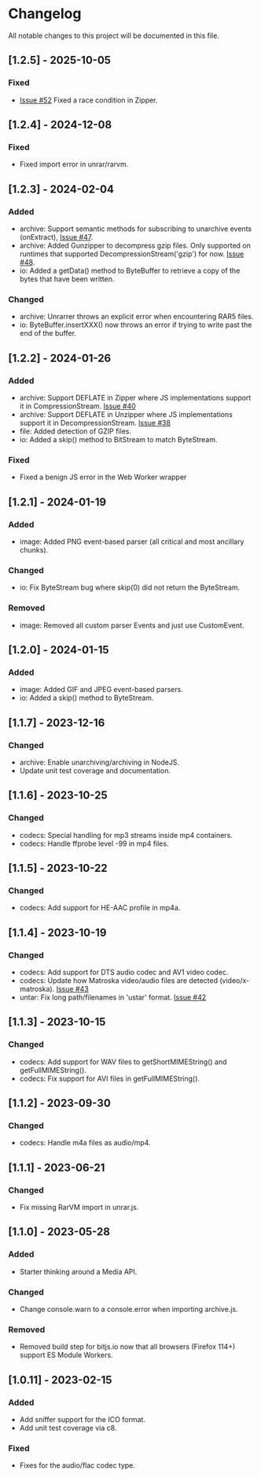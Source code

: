 # Changelog

All notable changes to this project will be documented in this file.

## [1.2.5] - 2025-10-05

### Fixed

- [Issue #52](https://github.com/codedread/bitjs/issues/47) Fixed a race condition in Zipper.

## [1.2.4] - 2024-12-08

### Fixed

- Fixed import error in unrar/rarvm.

## [1.2.3] - 2024-02-04

### Added

- archive: Support semantic methods for subscribing to unarchive events (onExtract),
 [Issue #47](https://github.com/codedread/bitjs/issues/47).
- archive: Added Gunzipper to decompress gzip files. Only supported on runtimes that supported
  DecompressionStream('gzip') for now. [Issue #48](https://github.com/codedread/bitjs/issues/48).
- io: Added a getData() method to ByteBuffer to retrieve a copy of the bytes that have been written.

### Changed

- archive: Unrarrer throws an explicit error when encountering RAR5 files.
- io: ByteBuffer.insertXXX() now throws an error if trying to write past the end of the buffer.

## [1.2.2] - 2024-01-26

### Added

- archive: Support DEFLATE in Zipper where JS implementations support it in CompressionStream.
  [Issue #40](https://github.com/codedread/bitjs/issues/40)
- archive: Support DEFLATE in Unzipper where JS implementations support it in DecompressionStream.
  [Issue #38](https://github.com/codedread/bitjs/issues/38)
- file: Added detection of GZIP files.
- io: Added a skip() method to BitStream to match ByteStream.

### Fixed

- Fixed a benign JS error in the Web Worker wrapper

## [1.2.1] - 2024-01-19

### Added

- image: Added PNG event-based parser (all critical and most ancillary chunks).

### Changed

- io: Fix ByteStream bug where skip(0) did not return the ByteStream.

### Removed

- image: Removed all custom parser Events and just use CustomEvent.

## [1.2.0] - 2024-01-15

### Added

- image: Added GIF and JPEG event-based parsers.
- io: Added a skip() method to ByteStream.

## [1.1.7] - 2023-12-16

### Changed

- archive: Enable unarchiving/archiving in NodeJS.
- Update unit test coverage and documentation.

## [1.1.6] - 2023-10-25

### Changed

- codecs: Special handling for mp3 streams inside mp4 containers.
- codecs: Handle ffprobe level -99 in mp4 files.

## [1.1.5] - 2023-10-22

### Changed

- codecs: Add support for HE-AAC profile in mp4a.

## [1.1.4] - 2023-10-19

### Changed

- codecs: Add support for DTS audio codec and AV1 video codec.
- codecs: Update how Matroska video/audio files are detected (video/x-matroska).
  [Issue #43](https://github.com/codedread/bitjs/issues/43)
- untar: Fix long path/filenames in 'ustar' format. [Issue #42](https://github.com/codedread/bitjs/issues/43)

## [1.1.3] - 2023-10-15

### Changed

- codecs: Add support for WAV files to getShortMIMEString() and getFullMIMEString().
- codecs: Fix support for AVI files in getFullMIMEString().

## [1.1.2] - 2023-09-30

### Changed

- codecs: Handle m4a files as audio/mp4.

## [1.1.1] - 2023-06-21

### Changed

- Fix missing RarVM import in unrar.js.

## [1.1.0] - 2023-05-28

### Added

- Starter thinking around a Media API.

### Changed

- Change console.warn to a console.error when importing archive.js.

### Removed

- Removed build step for bitjs.io now that all browsers (Firefox 114+) support ES Module Workers.

## [1.0.11] - 2023-02-15

### Added

- Add sniffer support for the ICO format.
- Add unit test coverage via c8.

### Fixed

- Fixes for the audio/flac codec type.
